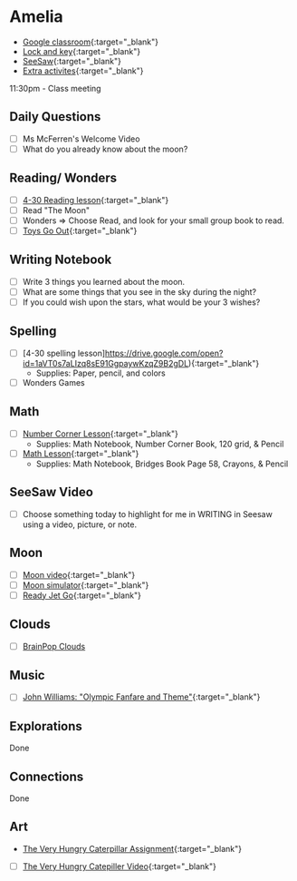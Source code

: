 # Amelia

- [Google classroom](https://classroom.google.com/){:target="_blank"}
- [Lock and key](https://www.ahschools.us/sign-in){:target="_blank"}
- [SeeSaw](https://app.seesaw.me/){:target="_blank"}
- [Extra activites](Amelia_extra){:target="_blank"}

11:30pm - Class meeting

## Daily Questions
 - [ ] Ms McFerren's Welcome Video
 - [ ] What do you already know about the moon?

## Reading/ Wonders
  - [ ] [4-30 Reading lesson](https://drive.google.com/file/d/1Z8CSRwEa1LWZdeAFn4HGXwKMFv7jG_uo/view){:target="_blank"}
  - [ ] Read "The Moon"
  - [ ] Wonders => Choose Read, and look for your small group book to read.  
  - [ ] [Toys Go Out](https://docs.google.com/document/d/1ucISWm50hSFFfUmbYSedTSbLlBP3UXRR5yTle4iao7Y/edit?usp=sharing){:target="_blank"}

## Writing Notebook
- [ ] Write 3 things you learned about the moon.
- [ ] What are some things that you see in the sky during the night?
- [ ] If you could wish upon the stars, what would be your 3 wishes?

## Spelling
  - [ ] [4-30 spelling lesson]https://drive.google.com/open?id=1aVT0s7aLIzq8sE91GgpaywKzqZ9B2gDL){:target="_blank"}
  	- Supplies: Paper, pencil, and colors
  - [ ] Wonders Games

## Math
  - [ ] [Number Corner Lesson](https://drive.google.com/file/d/1qy9Tv6vIRL9qmV2ebnVna7ljQfUOHGdy/view?usp=sharing){:target="_blank"}
  	-  Supplies: Math Notebook, Number Corner Book, 120 grid, & Pencil
  - [ ] [Math Lesson](https://drive.google.com/file/d/1XPdmLd1G1jHmp4mbRKkMHIu7qFLg0a6a/view?usp=sharing){:target="_blank"} 
    - Supplies: Math Notebook, Bridges Book Page 58, Crayons, & Pencil

## SeeSaw Video
 - [ ] Choose something today to highlight for me in WRITING in Seesaw using a video, picture, or note.
 
## Moon
- [ ] [Moon video](https://www.pbs.org/video/d4k-the-moon-vxwv6a/){:target="_blank"}
- [ ] [Moon simulator](https://moon.nasa.gov/){:target="_blank"}
- [ ] [Ready Jet Go](https://pbskids.org/readyjetgo/videos){:target="_blank"}

## Clouds
- [ ] [BrainPop Clouds](https://www.brainpop.com/science/weather/clouds/)

## Music
- [ ] [John Williams: "Olympic Fanfare and Theme"](https://www.youtube.com/watch?v=MCqUESCoB1w){:target="_blank"}


## Explorations
Done

## Connections
Done
  
## Art
- [The Very Hungry Caterpillar Assignment](https://classroom.google.com/c/NTU1OTA3OTEyMzZa/a/NzIyNzQ2Mzg3MjJa/details){:target="_blank"}
- [ ] [The Very Hungry Catepiller Video](https://www.youtube.com/watch?v=75NQK-Sm1YY){:target="_blank"}
